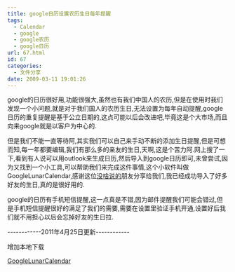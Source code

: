 ```yaml
---
title: google日历设置农历生日每年提醒
tags:
  - Calendar
  - google
  - google农历
  - google日历
url: 67.html
id: 67
categories:
  - 文件分享
date: 2009-03-11 19:01:26
---
```


google的日历很好用,功能很强大,虽然也有我们中国人的农历,但是在使用时我们发现一个小问题,就是对于我们国人的农历生日,无法设置为每年自动提醒,google日历的重复提醒是基于公立日期的,这点可能以后会改进吧,毕竟这是个大市场,而且向来google就是以客户为中心的.  

但是我们不能一直等待阿,其实我们可以自己来手动不断的添加生日提醒,但是可想而知,每一年都要编辑,我们有那么多的亲友的生日,天啊,这是个苦力阿.网上搜了一下,看到有人说可以用outlook来生成日历,然后导入到google日历即可,未曾尝试,因为又找到一个小工具,可以帮助我们来完成这件事情,这个小软件叫做GoogleLunarCalendar,感谢这位[没啥说的](http://www.cncinema.com/post/Google-Lunar-Calendar.aspx)朋友分享给我们,我已经成功导入了好多好友的生日,真的是很好用的.  

google的日历有手机短信提醒,这一点真是不错,因为邮件提醒我们可能会错过,但是手机短信提醒很好的满足了我们的需要,需要在设置里验证手机开通,设置好后我们就不用担心以后会忘掉好友的生日拉.  

------------2011年4月25日更新------------  

增加本地下载  

[GoogleLunarCalendar](https://res.cloudinary.com/flyash/raw/upload/v1562834085/itcao/GoogleLunarCalendar_ftdhuu.zip)